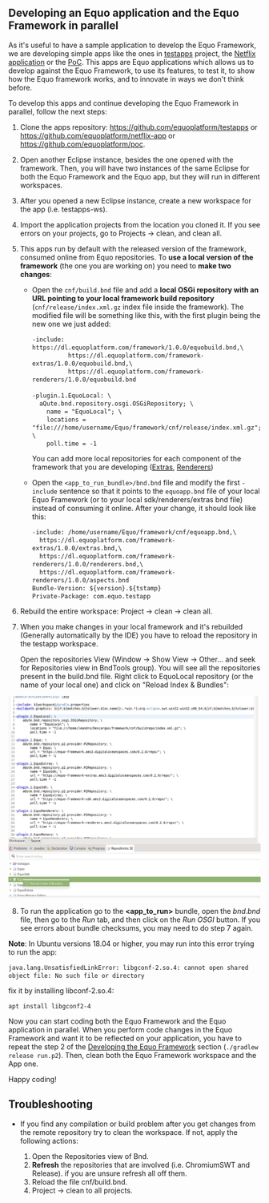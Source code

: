 ## Developing an Equo application and the Equo Framework in parallel

As it's useful to have a sample application to develop the Equo Framework, we are developing simple apps like the ones in [testapps](https://github.com/equoplatform/testapps) project, the [Netflix application](https://github.com/equoplatform/netflix-app) or the [PoC](https://github.com/equoplatform/poc). This apps are Equo applications which allows us to develop against the Equo Framework, to use its features, to test it, to show how the Equo framework works, and to innovate in ways we don't think before.

To develop this apps and continue developing the Equo Framework in parallel, follow the next steps:

1. Clone the apps repository: https://github.com/equoplatform/testapps or https://github.com/equoplatform/netflix-app or https://github.com/equoplatform/poc.

2. Open another Eclipse instance, besides the one opened with the framework. Then, you will have two instances of the same Eclipse for both the Equo Framework and the Equo app, but they will run in different workspaces.

3. After you opened a new Eclipse instance, create a new workspace for the app (i.e. testapps-ws).

4. Import the application projects from the location you cloned it. If you see errors on your projects, go to Projects -> clean, and clean all.

5. This apps run by default with the released version of the framework, consumed online from Equo repositories. To **use a local version of the framework** (the one you are working on) you need to **make two changes**:

    - Open the `cnf/build.bnd` file and add a **local OSGi repository with an URL pointing to your local framework build repository** (`cnf/release/index.xml.gz` index file inside the framework). The modified file will be something like this, with the first plugin being the new one we just added:

      ```
      -include: https://dl.equoplatform.com/framework/1.0.0/equobuild.bnd,\
                https://dl.equoplatform.com/framework-extras/1.0.0/equobuild.bnd,\
                https://dl.equoplatform.com/framework-renderers/1.0.0/equobuild.bnd

      -plugin.1.EquoLocal: \
        aQute.bnd.repository.osgi.OSGiRepository; \
          name = "EquoLocal"; \
          locations = "file:///home/username/Equo/framework/cnf/release/index.xml.gz"; \
          poll.time = -1
      ```

      You can add more local repositories for each component of the framework that you are developing ([Extras](https://github.com/equoplatform/framework-extras), [Renderers](https://github.com/equoplatform/framework-renderers))

    - Open the `<app_to_run_bundle>/bnd.bnd` file and modify the first `-include` sentence so that it points to the `equoapp.bnd` file of your local Equo Framework (or to your local sdk/renderers/extras bnd file) instead of consuming it online. After your change, it should look like this:

      ```
      -include: /home/username/Equo/framework/cnf/equoapp.bnd,\
        https://dl.equoplatform.com/framework-extras/1.0.0/extras.bnd,\
        https://dl.equoplatform.com/framework-renderers/1.0.0/renderers.bnd,\
        https://dl.equoplatform.com/framework-renderers/1.0.0/aspects.bnd
      Bundle-Version: ${version}.${tstamp}
      Private-Package: com.equo.testapp
      ```

6. Rebuild the entire workspace: Project -> clean -> clean all.

7. When you make changes in your local framework and it's rebuilded (Generally automatically by the IDE) you have to reload the repository in the testapp workspace.

   Open the repositories View (Window -> Show View -> Other... and seek for Repositories view in BndTools group). You will see all the repositories present in the build.bnd file. Right click to EquoLocal repository (or the name of your local one) and click on "Reload Index & Bundles":

![Realod Index & Bundles](img/reloadindexbundles.png)

8. To run the application go to the **<app_to_run>** bundle, open the _bnd.bnd_ file, then go to the _Run_ tab, and then click on the _Run OSGI_ button. If you see errors about bundle checksums, you may need to do step 7 again.

**Note**: In Ubuntu versions 18.04 or higher, you may run into this error trying to run the app:
```
java.lang.UnsatisfiedLinkError: libgconf-2.so.4: cannot open shared object file: No such file or directory
```
fix it by installing libconf-2.so.4:
```
apt install libgconf2-4
```

Now you can start coding both the Equo Framework and the Equo application in parallel. When you perform code changes in the Equo Framework and want it to be reflected on your application, you have to repeat the step 2 of the [Developing the Equo Framework](#Developing-the-Equo-Framework) section (`./gradlew release run.p2`). Then, clean both the Equo Framework workspace and the App one.

Happy coding!

## Troubleshooting

* If you find any compilation or build problem after you get changes from the remote repository try to clean the workspace. If not, apply the following actions:

  1. Open the Repositories view of Bnd.
  2. **Refresh** the repositories that are involved (i.e. ChromiumSWT and Release). if you are unsure refresh all off them.
  3. Reload the file cnf/build.bnd.
  4. Project -> clean to all projects.